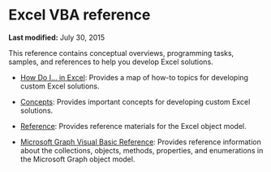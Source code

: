 
# Excel VBA reference

 **Last modified:** July 30, 2015

This reference contains conceptual overviews, programming tasks, samples, and references to help you develop Excel solutions.

-  [How Do I... in Excel](526f01b3-9d1f-1a67-77c9-0e6c162c9304.md): Provides a map of how-to topics for developing custom Excel solutions.
    
-  [Concepts](http://msdn.microsoft.com/library/a70256be-2b2e-563b-ef70-c1718bcdb15c%28Office.15%29.aspx): Provides important concepts for developing custom Excel solutions.
    
-  [Reference](11ea8598-8a20-92d5-f98b-0da04263bf2c.md): Provides reference materials for the Excel object model.
    
-  [Microsoft Graph Visual Basic Reference](86a03877-8263-6280-a54d-68219b03c20b.md): Provides reference information about the collections, objects, methods, properties, and enumerations in the Microsoft Graph object model.
    
